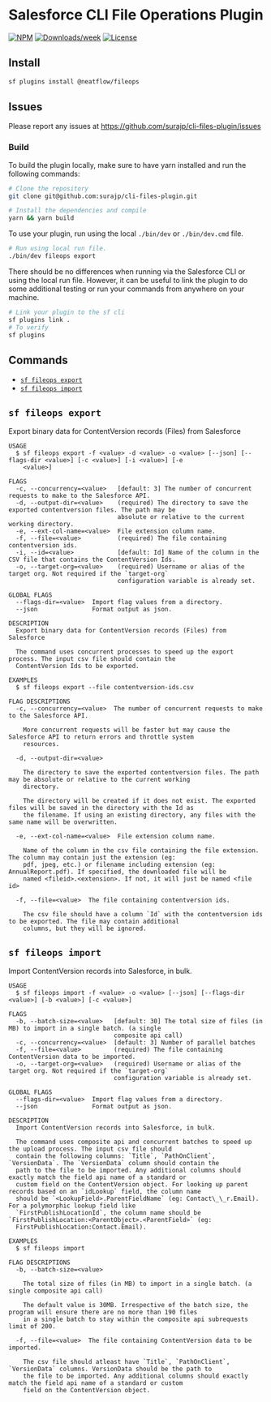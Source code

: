 # Salesforce CLI File Operations Plugin

[![NPM](https://img.shields.io/npm/v/file-export.svg?label=file-export)](https://www.npmjs.com/package/file-export) [![Downloads/week](https://img.shields.io/npm/dw/file-export.svg)](https://npmjs.org/package/file-export) [![License](https://img.shields.io/badge/License-BSD%203--Clause-brightgreen.svg)](https://raw.githubusercontent.com/salesforcecli/file-export/main/LICENSE.txt)

## Install

```bash
sf plugins install @neatflow/fileops
```

## Issues

Please report any issues at https://github.com/surajp/cli-files-plugin/issues

### Build

To build the plugin locally, make sure to have yarn installed and run the following commands:

```bash
# Clone the repository
git clone git@github.com:surajp/cli-files-plugin.git

# Install the dependencies and compile
yarn && yarn build
```

To use your plugin, run using the local `./bin/dev` or `./bin/dev.cmd` file.

```bash
# Run using local run file.
./bin/dev fileops export
```

There should be no differences when running via the Salesforce CLI or using the local run file. However, it can be useful to link the plugin to do some additional testing or run your commands from anywhere on your machine.

```bash
# Link your plugin to the sf cli
sf plugins link .
# To verify
sf plugins
```

## Commands

<!-- commands -->

- [`sf fileops export`](#sf-fileops-export)
- [`sf fileops import`](#sf-fileops-import)

## `sf fileops export`

Export binary data for ContentVersion records (Files) from Salesforce

```
USAGE
  $ sf fileops export -f <value> -d <value> -o <value> [--json] [--flags-dir <value>] [-c <value>] [-i <value>] [-e
    <value>]

FLAGS
  -c, --concurrency=<value>   [default: 3] The number of concurrent requests to make to the Salesforce API.
  -d, --output-dir=<value>    (required) The directory to save the exported contentversion files. The path may be
                              absolute or relative to the current working directory.
  -e, --ext-col-name=<value>  File extension column name.
  -f, --file=<value>          (required) The file containing contentversion ids.
  -i, --id=<value>            [default: Id] Name of the column in the CSV file that contains the ContentVersion Ids.
  -o, --target-org=<value>    (required) Username or alias of the target org. Not required if the `target-org`
                              configuration variable is already set.

GLOBAL FLAGS
  --flags-dir=<value>  Import flag values from a directory.
  --json               Format output as json.

DESCRIPTION
  Export binary data for ContentVersion records (Files) from Salesforce

  The command uses concurrent processes to speed up the export process. The input csv file should contain the
  ContentVersion Ids to be exported.

EXAMPLES
  $ sf fileops export --file contentversion-ids.csv

FLAG DESCRIPTIONS
  -c, --concurrency=<value>  The number of concurrent requests to make to the Salesforce API.

    More concurrent requests will be faster but may cause the Salesforce API to return errors and throttle system
    resources.

  -d, --output-dir=<value>

    The directory to save the exported contentversion files. The path may be absolute or relative to the current working
    directory.

    The directory will be created if it does not exist. The exported files will be saved in the directory with the Id as
    the filename. If using an existing directory, any files with the same name will be overwritten.

  -e, --ext-col-name=<value>  File extension column name.

    Name of the column in the csv file containing the file extension. The column may contain just the extension (eg:
    pdf, jpeg, etc.) or filename including extension (eg: AnnualReport.pdf). If specified, the downloaded file will be
    named <fileid>.<extension>. If not, it will just be named <file id>

  -f, --file=<value>  The file containing contentversion ids.

    The csv file should have a column `Id` with the contentversion ids to be exported. The file may contain additional
    columns, but they will be ignored.
```

## `sf fileops import`

Import ContentVersion records into Salesforce, in bulk.

```
USAGE
  $ sf fileops import -f <value> -o <value> [--json] [--flags-dir <value>] [-b <value>] [-c <value>]

FLAGS
  -b, --batch-size=<value>   [default: 30] The total size of files (in MB) to import in a single batch. (a single
                             composite api call)
  -c, --concurrency=<value>  [default: 3] Number of parallel batches
  -f, --file=<value>         (required) The file containing ContentVersion data to be imported.
  -o, --target-org=<value>   (required) Username or alias of the target org. Not required if the `target-org`
                             configuration variable is already set.

GLOBAL FLAGS
  --flags-dir=<value>  Import flag values from a directory.
  --json               Format output as json.

DESCRIPTION
  Import ContentVersion records into Salesforce, in bulk.

  The command uses composite api and concurrent batches to speed up the upload process. The input csv file should
  contain the following columns: `Title`, `PathOnClient`, `VersionData`. The `VersionData` column should contain the
  path to the file to be imported. Any additional columns should exactly match the field api name of a standard or
  custom field on the ContentVersion object. For looking up parent records based on an `idLookup` field, the column name
  should be `<LookupField>.ParentFieldName` (eg: Contact\_\_r.Email). For a polymorphic lookup field like
  `FirstPublishLocationId`, the column name should be `FirstPublishLocation:<ParentObject>.<ParentField>` (eg:
  FirstPublishLocation:Contact.Email).

EXAMPLES
  $ sf fileops import

FLAG DESCRIPTIONS
  -b, --batch-size=<value>

    The total size of files (in MB) to import in a single batch. (a single composite api call)

    The default value is 30MB. Irrespective of the batch size, the program will ensure there are no more than 190 files
    in a single batch to stay within the composite api subrequests limit of 200.

  -f, --file=<value>  The file containing ContentVersion data to be imported.

    The csv file should atleast have `Title`, `PathOnClient`, `VersionData` columns. VersionData should be the path to
    the file to be imported. Any additional columns should exactly match the field api name of a standard or custom
    field on the ContentVersion object.
```

<!-- commandsstop -->
